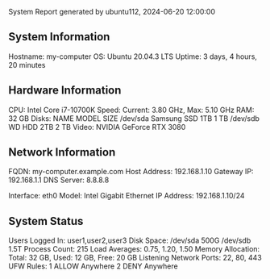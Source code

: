 System Report generated by ubuntu112, 2024-06-20 12:00:00

System Information
------------------
Hostname: my-computer
OS: Ubuntu 20.04.3 LTS
Uptime: 3 days, 4 hours, 20 minutes

Hardware Information
--------------------
CPU: Intel Core i7-10700K
Speed: Current: 3.80 GHz, Max: 5.10 GHz
RAM: 32 GB
Disks:
NAME             MODEL              SIZE
/dev/sda         Samsung SSD 1TB    1 TB
/dev/sdb         WD HDD 2TB         2 TB
Video: NVIDIA GeForce RTX 3080

Network Information
-------------------
FQDN: my-computer.example.com
Host Address: 192.168.1.10
Gateway IP: 192.168.1.1
DNS Server: 8.8.8.8

Interface: eth0
Model: Intel Gigabit Ethernet
IP Address: 192.168.1.10/24

System Status
-------------
Users Logged In: user1,user2,user3
Disk Space:
/dev/sda       500G
/dev/sdb       1.5T
Process Count: 215
Load Averages: 0.75, 1.20, 1.50
Memory Allocation:
Total: 32 GB, Used: 12 GB, Free: 20 GB
Listening Network Ports: 22, 80, 443
UFW Rules:
1    ALLOW    Anywhere
2    DENY     Anywhere
